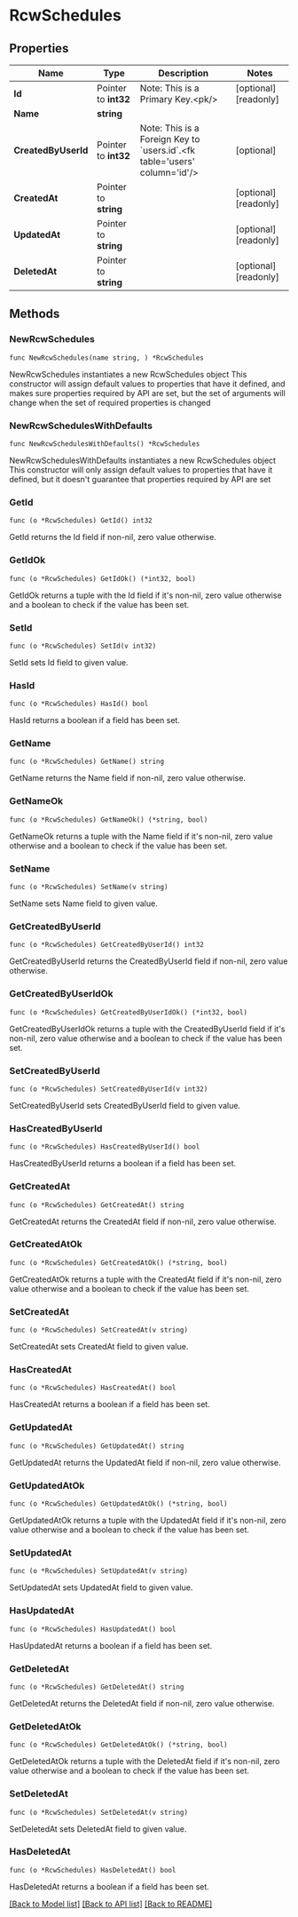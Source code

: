 # RcwSchedules

## Properties

Name | Type | Description | Notes
------------ | ------------- | ------------- | -------------
**Id** | Pointer to **int32** | Note: This is a Primary Key.&lt;pk/&gt; | [optional] [readonly] 
**Name** | **string** |  | 
**CreatedByUserId** | Pointer to **int32** | Note: This is a Foreign Key to &#x60;users.id&#x60;.&lt;fk table&#x3D;&#39;users&#39; column&#x3D;&#39;id&#39;/&gt; | [optional] 
**CreatedAt** | Pointer to **string** |  | [optional] [readonly] 
**UpdatedAt** | Pointer to **string** |  | [optional] [readonly] 
**DeletedAt** | Pointer to **string** |  | [optional] [readonly] 

## Methods

### NewRcwSchedules

`func NewRcwSchedules(name string, ) *RcwSchedules`

NewRcwSchedules instantiates a new RcwSchedules object
This constructor will assign default values to properties that have it defined,
and makes sure properties required by API are set, but the set of arguments
will change when the set of required properties is changed

### NewRcwSchedulesWithDefaults

`func NewRcwSchedulesWithDefaults() *RcwSchedules`

NewRcwSchedulesWithDefaults instantiates a new RcwSchedules object
This constructor will only assign default values to properties that have it defined,
but it doesn't guarantee that properties required by API are set

### GetId

`func (o *RcwSchedules) GetId() int32`

GetId returns the Id field if non-nil, zero value otherwise.

### GetIdOk

`func (o *RcwSchedules) GetIdOk() (*int32, bool)`

GetIdOk returns a tuple with the Id field if it's non-nil, zero value otherwise
and a boolean to check if the value has been set.

### SetId

`func (o *RcwSchedules) SetId(v int32)`

SetId sets Id field to given value.

### HasId

`func (o *RcwSchedules) HasId() bool`

HasId returns a boolean if a field has been set.

### GetName

`func (o *RcwSchedules) GetName() string`

GetName returns the Name field if non-nil, zero value otherwise.

### GetNameOk

`func (o *RcwSchedules) GetNameOk() (*string, bool)`

GetNameOk returns a tuple with the Name field if it's non-nil, zero value otherwise
and a boolean to check if the value has been set.

### SetName

`func (o *RcwSchedules) SetName(v string)`

SetName sets Name field to given value.


### GetCreatedByUserId

`func (o *RcwSchedules) GetCreatedByUserId() int32`

GetCreatedByUserId returns the CreatedByUserId field if non-nil, zero value otherwise.

### GetCreatedByUserIdOk

`func (o *RcwSchedules) GetCreatedByUserIdOk() (*int32, bool)`

GetCreatedByUserIdOk returns a tuple with the CreatedByUserId field if it's non-nil, zero value otherwise
and a boolean to check if the value has been set.

### SetCreatedByUserId

`func (o *RcwSchedules) SetCreatedByUserId(v int32)`

SetCreatedByUserId sets CreatedByUserId field to given value.

### HasCreatedByUserId

`func (o *RcwSchedules) HasCreatedByUserId() bool`

HasCreatedByUserId returns a boolean if a field has been set.

### GetCreatedAt

`func (o *RcwSchedules) GetCreatedAt() string`

GetCreatedAt returns the CreatedAt field if non-nil, zero value otherwise.

### GetCreatedAtOk

`func (o *RcwSchedules) GetCreatedAtOk() (*string, bool)`

GetCreatedAtOk returns a tuple with the CreatedAt field if it's non-nil, zero value otherwise
and a boolean to check if the value has been set.

### SetCreatedAt

`func (o *RcwSchedules) SetCreatedAt(v string)`

SetCreatedAt sets CreatedAt field to given value.

### HasCreatedAt

`func (o *RcwSchedules) HasCreatedAt() bool`

HasCreatedAt returns a boolean if a field has been set.

### GetUpdatedAt

`func (o *RcwSchedules) GetUpdatedAt() string`

GetUpdatedAt returns the UpdatedAt field if non-nil, zero value otherwise.

### GetUpdatedAtOk

`func (o *RcwSchedules) GetUpdatedAtOk() (*string, bool)`

GetUpdatedAtOk returns a tuple with the UpdatedAt field if it's non-nil, zero value otherwise
and a boolean to check if the value has been set.

### SetUpdatedAt

`func (o *RcwSchedules) SetUpdatedAt(v string)`

SetUpdatedAt sets UpdatedAt field to given value.

### HasUpdatedAt

`func (o *RcwSchedules) HasUpdatedAt() bool`

HasUpdatedAt returns a boolean if a field has been set.

### GetDeletedAt

`func (o *RcwSchedules) GetDeletedAt() string`

GetDeletedAt returns the DeletedAt field if non-nil, zero value otherwise.

### GetDeletedAtOk

`func (o *RcwSchedules) GetDeletedAtOk() (*string, bool)`

GetDeletedAtOk returns a tuple with the DeletedAt field if it's non-nil, zero value otherwise
and a boolean to check if the value has been set.

### SetDeletedAt

`func (o *RcwSchedules) SetDeletedAt(v string)`

SetDeletedAt sets DeletedAt field to given value.

### HasDeletedAt

`func (o *RcwSchedules) HasDeletedAt() bool`

HasDeletedAt returns a boolean if a field has been set.


[[Back to Model list]](../README.md#documentation-for-models) [[Back to API list]](../README.md#documentation-for-api-endpoints) [[Back to README]](../README.md)


